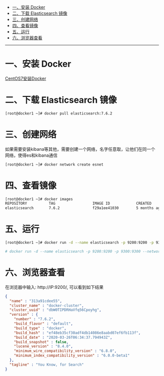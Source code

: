 
* [一、安装 Docker](#%E4%B8%80%E5%AE%89%E8%A3%85-docker)
* [二、下载 Elasticsearch 镜像](#%E4%BA%8C%E4%B8%8B%E8%BD%BD-elasticsearch-%E9%95%9C%E5%83%8F)
* [三、创建网络](#%E4%B8%89%E5%88%9B%E5%BB%BA%E7%BD%91%E7%BB%9C)
* [四、查看镜像](#%E5%9B%9B%E6%9F%A5%E7%9C%8B%E9%95%9C%E5%83%8F)
* [五、运行](#%E4%BA%94%E8%BF%90%E8%A1%8C)
* [六、浏览器查看](#%E5%85%AD%E6%B5%8F%E8%A7%88%E5%99%A8%E6%9F%A5%E7%9C%8B)

---

# 一、安装 Docker
[CentOS7安装Docker](../../note/docker/CentOS7安装Docker.md)

# 二、下载 Elasticsearch 镜像
```bash
[root@docker1 ~]# docker pull elasticsearch:7.6.2
```

# 三、创建网络
如果需要安装kibana等其他，需要创建一个网络，名字任意取，让他们在同一个网络，使得es和kibana通信
```bash
[root@docker1 ~]# docker network create esnet
```

# 四、查看镜像
```bash
[root@docker1 ~]# docker images
REPOSITORY          TAG                 IMAGE ID            CREATED             SIZE
elasticsearch       7.6.2               f29a1ee41030        5 months ago        791MB
```

# 五、运行
```bash
[root@docker1 ~]# docker run -d --name elasticsearch -p 9200:9200 -p 9300:9300 --network esnet -e "discovery.type=single-node"  -d elasticsearch:7.6.2

# docker run -d --name elasticsearch -p 9200:9200 -p 9300:9300 --network esnet -e "discovery.type=single-node" -v /mydata/elasticsearch/config/elasticsearch.yml:/usr/share/elasticsearch/config/elasticsearch.yml -v /mydata/elasticsearch/data:/usr/share/elasticsearch/data -v /mydata/elasticsearch/plugins:/usr/share/elasticsearch/plugins -v /mydata/elasticsearch/logs:/usr/share/elasticsearch/logs -d elasticsearch:7.6.2
```

# 六、浏览器查看
在浏览器中输入: http://IP:9200/, 可以看到如下结果
```json
{
  "name" : "313a91cdee55",
  "cluster_name" : "docker-cluster",
  "cluster_uuid" : "dbW0TIPDRHaVfq56Cpoyhg",
  "version" : {
    "number" : "7.6.2",
    "build_flavor" : "default",
    "build_type" : "docker",
    "build_hash" : "ef48eb35cf30adf4db14086e8aabd07ef6fb113f",
    "build_date" : "2020-03-26T06:34:37.794943Z",
    "build_snapshot" : false,
    "lucene_version" : "8.4.0",
    "minimum_wire_compatibility_version" : "6.8.0",
    "minimum_index_compatibility_version" : "6.0.0-beta1"
  },
  "tagline" : "You Know, for Search"
}
```